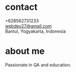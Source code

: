 # contact

+628562731233<br>
webdev27@gmail.com<br>
Bantul, Yogyakarta, Indonesia

# about me

Passionate in QA and education.